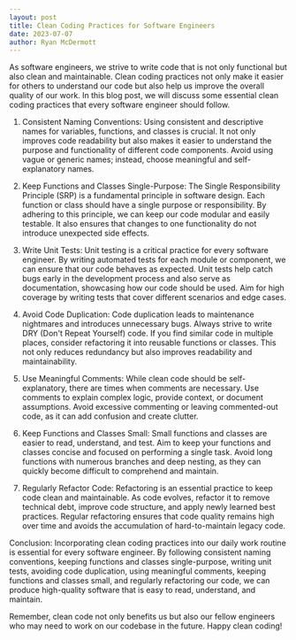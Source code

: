 ```yaml
---
layout: post
title: Clean Coding Practices for Software Engineers
date: 2023-07-07
author: Ryan McDermott
---
```

As software engineers, we strive to write code that is not only functional but also clean and maintainable. Clean coding practices not only make it easier for others to understand our code but also help us improve the overall quality of our work. In this blog post, we will discuss some essential clean coding practices that every software engineer should follow.

1. Consistent Naming Conventions:
Using consistent and descriptive names for variables, functions, and classes is crucial. It not only improves code readability but also makes it easier to understand the purpose and functionality of different code components. Avoid using vague or generic names; instead, choose meaningful and self-explanatory names.

2. Keep Functions and Classes Single-Purpose:
The Single Responsibility Principle (SRP) is a fundamental principle in software design. Each function or class should have a single purpose or responsibility. By adhering to this principle, we can keep our code modular and easily testable. It also ensures that changes to one functionality do not introduce unexpected side effects.

3. Write Unit Tests:
Unit testing is a critical practice for every software engineer. By writing automated tests for each module or component, we can ensure that our code behaves as expected. Unit tests help catch bugs early in the development process and also serve as documentation, showcasing how our code should be used. Aim for high coverage by writing tests that cover different scenarios and edge cases.

4. Avoid Code Duplication:
Code duplication leads to maintenance nightmares and introduces unnecessary bugs. Always strive to write DRY (Don't Repeat Yourself) code. If you find similar code in multiple places, consider refactoring it into reusable functions or classes. This not only reduces redundancy but also improves readability and maintainability.

5. Use Meaningful Comments:
While clean code should be self-explanatory, there are times when comments are necessary. Use comments to explain complex logic, provide context, or document assumptions. Avoid excessive commenting or leaving commented-out code, as it can add confusion and create clutter.

6. Keep Functions and Classes Small:
Small functions and classes are easier to read, understand, and test. Aim to keep your functions and classes concise and focused on performing a single task. Avoid long functions with numerous branches and deep nesting, as they can quickly become difficult to comprehend and maintain.

7. Regularly Refactor Code:
Refactoring is an essential practice to keep code clean and maintainable. As code evolves, refactor it to remove technical debt, improve code structure, and apply newly learned best practices. Regular refactoring ensures that code quality remains high over time and avoids the accumulation of hard-to-maintain legacy code.

Conclusion:
Incorporating clean coding practices into our daily work routine is essential for every software engineer. By following consistent naming conventions, keeping functions and classes single-purpose, writing unit tests, avoiding code duplication, using meaningful comments, keeping functions and classes small, and regularly refactoring our code, we can produce high-quality software that is easy to read, understand, and maintain.

Remember, clean code not only benefits us but also our fellow engineers who may need to work on our codebase in the future. Happy clean coding!